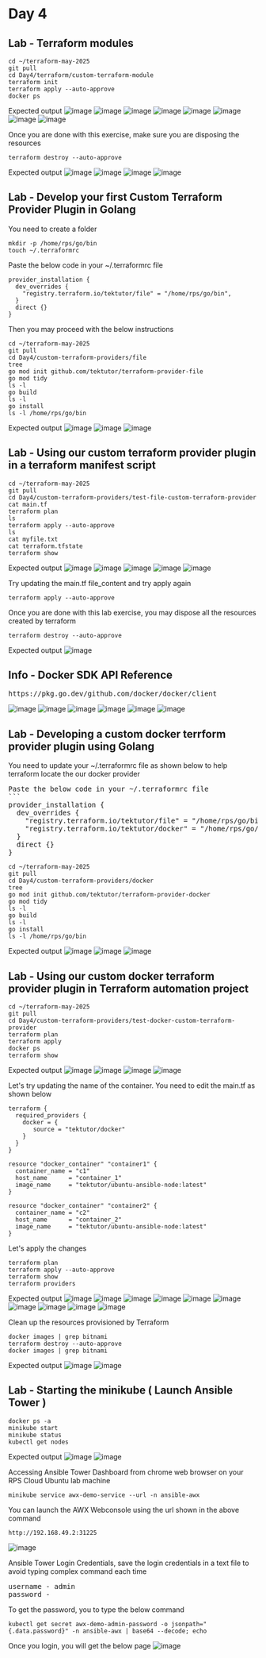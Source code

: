 # Day 4

## Lab - Terraform modules
```
cd ~/terraform-may-2025
git pull
cd Day4/terraform/custom-terraform-module
terraform init
terraform apply --auto-approve
docker ps
```

Expected output
![image](https://github.com/user-attachments/assets/e9048a00-9068-439b-aaa4-9e1100f3d2d3)
![image](https://github.com/user-attachments/assets/78219f90-6d32-47e2-ba43-1e9bf434fdbb)
![image](https://github.com/user-attachments/assets/1723b206-6d69-4468-b1b5-f7ea09066c7f)
![image](https://github.com/user-attachments/assets/c7c52aa4-4434-4538-9b0f-0aaf322473ff)
![image](https://github.com/user-attachments/assets/b22e61b7-928d-407f-95f9-36bca1b3c377)
![image](https://github.com/user-attachments/assets/fb45d21b-314b-4861-a875-6300ce910425)
![image](https://github.com/user-attachments/assets/d33c3f20-4336-4d1b-b320-42948210f61c)
![image](https://github.com/user-attachments/assets/a4a56b7f-e77a-4358-95a0-e9383d7915fb)

Once you are done with this exercise, make sure you are disposing the resources
```
terraform destroy --auto-approve
```

Expected output
![image](https://github.com/user-attachments/assets/cc0206b7-886a-434f-aa19-ddcca6d02839)
![image](https://github.com/user-attachments/assets/67048628-2dc4-4c8d-8897-723a84232a2e)
![image](https://github.com/user-attachments/assets/409deae0-2e1a-4128-8e01-fc4757e406d2)
![image](https://github.com/user-attachments/assets/2c5b59c3-4833-4b1d-8b58-266d8138f487)


## Lab - Develop your first Custom Terraform Provider Plugin in Golang
You need to create a folder
```
mkdir -p /home/rps/go/bin
touch ~/.terraformrc
```
Paste the below code in your ~/.terraformrc file
```
provider_installation {
  dev_overrides {
    "registry.terraform.io/tektutor/file" = "/home/rps/go/bin",    
  }
  direct {}
}
```

Then you may proceed with the below instructions
```
cd ~/terraform-may-2025
git pull
cd Day4/custom-terraform-providers/file
tree
go mod init github.com/tektutor/terraform-provider-file
go mod tidy
ls -l
go build
ls -l
go install
ls -l /home/rps/go/bin
```

Expected output
![image](https://github.com/user-attachments/assets/ce2331d5-cbeb-4164-bb8c-8fc627851059)
![image](https://github.com/user-attachments/assets/06772e84-0125-408d-9bed-7d7a6a389c7c)
![image](https://github.com/user-attachments/assets/a872714b-b2ba-47a7-96bd-fdd0746f7816)

## Lab - Using our custom terraform provider plugin in a terraform manifest script
```
cd ~/terraform-may-2025
git pull
cd Day4/custom-terraform-providers/test-file-custom-terraform-provider
cat main.tf
terraform plan
ls
terraform apply --auto-approve
ls
cat myfile.txt
cat terraform.tfstate
terraform show
```

Expected output
![image](https://github.com/user-attachments/assets/a917a884-ccb5-49d9-a5d9-ffeb5bba7608)
![image](https://github.com/user-attachments/assets/e9a0c240-079b-40a8-8297-ced508278d84)
![image](https://github.com/user-attachments/assets/5b202d14-230d-45df-80e7-b10fd0043fd6)
![image](https://github.com/user-attachments/assets/1b5a2bd1-e981-4547-a81e-dcd69c25ac2f)
![image](https://github.com/user-attachments/assets/ba968ae7-a644-440f-aa11-af3a8311589c)

Try updating the main.tf file_content and try apply again
```
terraform apply --auto-approve
```

Once you are done with this lab exercise, you may dispose all the resources created by terraform
```
terraform destroy --auto-approve
```

Expected output
![image](https://github.com/user-attachments/assets/6959de02-da1c-4187-b623-8405a2c9df1a)

## Info - Docker SDK API Reference
<pre>
https://pkg.go.dev/github.com/docker/docker/client  
</pre>
![image](https://github.com/user-attachments/assets/bcf0c7e6-c75e-4295-a386-74ca60266f1f)
![image](https://github.com/user-attachments/assets/88aa80f3-09d8-4d21-ba30-bffd27a03504)
![image](https://github.com/user-attachments/assets/e05dae92-6d9b-4b93-8381-95ee8bc6f925)
![image](https://github.com/user-attachments/assets/6fb4bbc3-b144-4595-823d-883fa1d7d168)
![image](https://github.com/user-attachments/assets/9a468414-2f34-49a8-8306-49040565c988)
![image](https://github.com/user-attachments/assets/060a9964-cb7d-4819-ad6a-407b7b80f364)


## Lab - Developing a custom docker terrform provider plugin using Golang
You need to update your ~/.terraformrc file as shown below to help terraform locate the our docker provider
<pre>
Paste the below code in your ~/.terraformrc file
```
provider_installation {
  dev_overrides {
    "registry.terraform.io/tektutor/file" = "/home/rps/go/bin",    
    "registry.terraform.io/tektutor/docker" = "/home/rps/go/bin",      
  }
  direct {}
}  
</pre>

```
cd ~/terraform-may-2025
git pull
cd Day4/custom-terraform-providers/docker
tree
go mod init github.com/tektutor/terraform-provider-docker
go mod tidy
ls -l
go build
ls -l
go install
ls -l /home/rps/go/bin
```

Expected output
![image](https://github.com/user-attachments/assets/7cd56862-231e-45f4-b4d5-471ce5091230)
![image](https://github.com/user-attachments/assets/54177880-5fcd-4f78-b478-614ae1321db3)
![image](https://github.com/user-attachments/assets/dd0d7c58-3272-49a4-8ce7-7bf4b7cade76)

## Lab - Using our custom docker terraform provider plugin in Terraform automation project
```
cd ~/terraform-may-2025
git pull
cd Day4/custom-terraform-providers/test-docker-custom-terraform-provider
terraform plan
terraform apply
docker ps
terraform show
```

Expected output
![image](https://github.com/user-attachments/assets/f7efc07a-e50d-48a3-9dd2-71644238eced)
![image](https://github.com/user-attachments/assets/9f4ed051-59a9-41cf-93cf-30e45ce88dc7)
![image](https://github.com/user-attachments/assets/500222d5-001b-4bf5-8df7-ade3aed77ec8)
![image](https://github.com/user-attachments/assets/6dbd423b-ebd4-4f83-bf0f-ed72e0b2b547)

Let's try updating the name of the container. You need to edit the main.tf as shown below
```
terraform {
  required_providers {
    docker = {
       source = "tektutor/docker"
    }
  }
}

resource "docker_container" "container1" {
  container_name = "c1"
  host_name      = "container_1"
  image_name     = "tektutor/ubuntu-ansible-node:latest"
}

resource "docker_container" "container2" {
  container_name = "c2"
  host_name      = "container_2"
  image_name     = "tektutor/ubuntu-ansible-node:latest"
}
```
Let's apply the changes
```
terraform plan
terraform apply --auto-approve
terraform show
terraform providers
```

Expected output
![image](https://github.com/user-attachments/assets/54737fbb-d53a-4905-ae6c-86868f0ba539)
![image](https://github.com/user-attachments/assets/334b8f6e-8290-4ac6-8f7f-eb99140b54ae)
![image](https://github.com/user-attachments/assets/384da50e-7ebe-4612-817e-de12be25e39c)
![image](https://github.com/user-attachments/assets/fc989ce9-a21d-431e-85dc-b53be1296beb)
![image](https://github.com/user-attachments/assets/e4efc53b-0571-434e-9690-9541a601cebc)
![image](https://github.com/user-attachments/assets/220d3da0-dcee-44bc-9bfa-d853319943bd)
![image](https://github.com/user-attachments/assets/890e47f3-bb3b-42a9-90a6-0ded79799e06)
![image](https://github.com/user-attachments/assets/867031e2-1744-4a2f-a43a-f05c624f20a5)
![image](https://github.com/user-attachments/assets/3401875f-0cf0-474b-9da7-4d354f016cd9)
![image](https://github.com/user-attachments/assets/123337a3-db3b-41a7-b0a0-8e79fd7575c7)


Clean up the resources provisioned by Terraform
```
docker images | grep bitnami
terraform destroy --auto-approve
docker images | grep bitnami
```

Expected output
![image](https://github.com/user-attachments/assets/26a2e88d-3d9a-42d0-998e-5d80b8d108fd)
![image](https://github.com/user-attachments/assets/e0bbf5bf-9cb8-48a1-be0e-2e5a90074c8c)

## Lab - Starting the minikube ( Launch Ansible Tower )
```
docker ps -a
minikube start
minikube status
kubectl get nodes
```

Expected output
![image](https://github.com/user-attachments/assets/43f30def-806c-4abe-9a9e-e31dec3a4a4d)
![image](https://github.com/user-attachments/assets/4bc8a187-be25-485a-9a6d-78a0028b35de)

Accessing Ansible Tower Dashboard from chrome web browser on your RPS Cloud Ubuntu lab machine
```
minikube service awx-demo-service --url -n ansible-awx
```
You can launch the AWX Webconsole using the url shown in the above command
```
http://192.168.49.2:31225
```
![image](https://github.com/user-attachments/assets/20b63425-5071-4a42-8be9-7a2ac340aeee)

Ansible Tower Login Credentials, save the login credentials in a text file to avoid typing complex command each time
<pre>
username - admin
password - 
</pre>

To get the password, you to type the below command
```
kubectl get secret awx-demo-admin-password -o jsonpath="{.data.password}" -n ansible-awx | base64 --decode; echo
```

Once you login, you will get the below page
![image](https://github.com/user-attachments/assets/6e5b9009-cbc6-4117-9d05-64a1ec45c85a)
